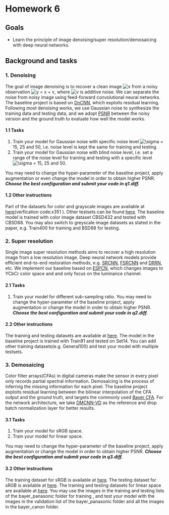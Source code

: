 # Homework 6
## Goals
- Learn the principle of image denoising/super resolution/demosaicing with deep neural networks.

##  Background and tasks 

### 1.  Denoising

The goal of image denoising is to recover a clean image <img src="https://latex.codecogs.com/gif.latex?x" title="x" /> from a noisy observation <img src="https://latex.codecogs.com/gif.latex?y&space;=&space;x&space;&plus;&space;v" title="y = x + v" />, where <img src="https://latex.codecogs.com/gif.latex?v" title="v" /> is additive noise. We can separate the noise from noisy image using feed-forward convolutional neural networks. The baseline project is based on [DnCNN](https://arxiv.org/abs/1608.03981), which exploits residual learning.  Following most denoising works, we use Gaussian noise to synthesize the training data and testing data, and we adopt [PSNR](https://en.wikipedia.org/wiki/Peak_signal-to-noise_ratio) between the noisy version and the ground truth to evaluate how well the model works.

#### 1.1 Tasks
1. Train your model for Gaussian noise with specific noise level <img src="https://latex.codecogs.com/gif.latex?\sigma" title="\sigma" /> = 15, 25 and 50, i.e. noise level is kept the same for training and testing.
2. Train your model for Gaussian noise with blind noise level, i.e. set a range of the noise level for training and testing with a specific level <img src="https://latex.codecogs.com/gif.latex?\sigma" title="\sigma" /> = 15, 25 and 50.

You may need to change the hyper-parameter of the baseline project, apply augmentation or even change the model in order to obtain higher PSNR. **_Choose the best configuration and submit your code in q1.diff._**

#### 1.2  Other instructions
Part of the datasets for color and grayscale images are available at [here](https://pan.baidu.com/s/11T2Q1qdVpISGT44Ur3PY_g)(verfication code:x351 ). Other testsets can be found [here](https://github.com/cszn/DnCNN/tree/master/testsets). The baseline model is trained with color image dataset CBSD432 and tested with CBSD68. You may also switch to greyscale image datasets as stated in the paper, e.g. Train400 for training and BSD68 for testing.

### 2. Super resolution

Single image super resolution methods aims to recover a high resolution image from a low resolution image.  Deep neural network models provide efficient end-to-end restoration methods, e.g. [SRCNN](https://link.springer.com/chapter/10.1007/978-3-319-10593-2_13), [FSRCNN](https://arxiv.org/abs/1608.00367) and [DRRN](https://ieeexplore.ieee.org/document/8099781), etc. We implement our baseline based on [ESPCN](https://arxiv.org/abs/1609.05158), which changes images to YCbCr color space and and only focus on the luminance channel.

#### 2.1 Tasks

1. Train your model for different sub-sampling ratio.  You may need to change the hyper-parameter of the baseline project, apply augmentation or change the model in order to obtain higher PSNR. **_Choose the best configuration and submit your code in q2.diff._**

 #### 2.2 Other instructions
The training and testing datasets are available at [here](http://vllab.ucmerced.edu/wlai24/LapSRN/). The model in the baseline project is trained with Train91 and tested on Set14. You can add other training datasets(e.g. General100) and test your model with multiple testsets.

### 3. Demosaicing

Color filter arrays(CFAs) in digital cameras make the sensor in every pixel only records partial spectral information. Demosaicing is the process of inferring the missing information for each pixel. The baseline project exploits residual learning between the bilinear interpolation of the CFA output and the ground truth, and targets the commonly used [Bayer CFA](https://en.wikipedia.org/wiki/Bayer_filter).  For the network architecture, we take [DMCNN-VD](https://arxiv.org/abs/1802.03769) as the reference and drop batch normalization layer for better results.

#### 3.1 Tasks
1. Train your model for sRGB space.
2. Train your model for linear space. 

You may need to change the hyper-parameter of the baseline project, apply augmentation or change the model in order to obtain higher PSNR. **_Choose the best configuration and submit your code in q3.diff._**


 #### 3.2 Other instructions
The training dataset for sRGB is available at [here](https://www.cmlab.csie.ntu.edu.tw/project/Deep-Demosaic/).
The testing dataset for sRGB is available at [here](http://inf.ufrgs.br/~bhenz/datasets.zip).
The training and testing datasets for linear space are available at [here](https://www.microsoft.com/en-us/download/details.aspx?id=52535).
You may use the images in the training and testing lists of the bayer_panasonic folder for training , and test your model with the images in the validation list of the bayer_panasonic folder and all the images in the bayer_canon folder.
